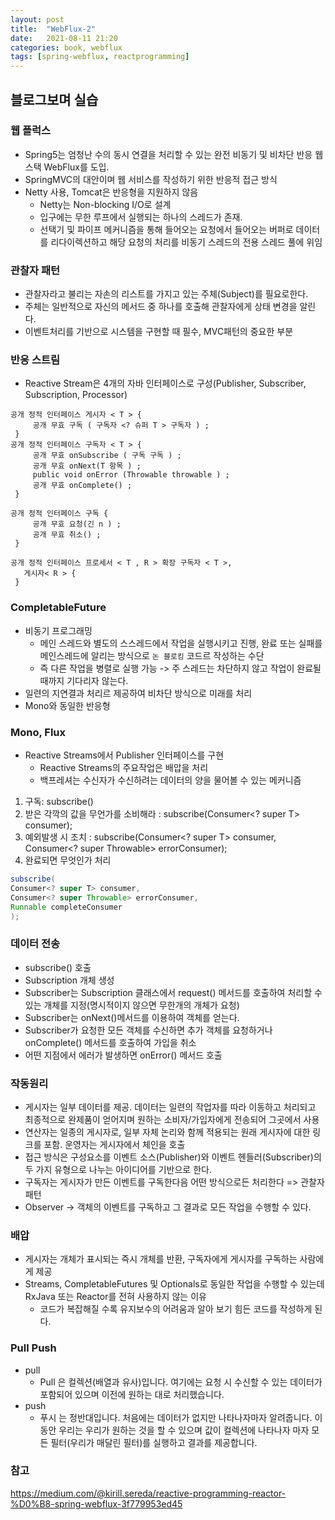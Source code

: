 ```yaml
---
layout: post
title:  "WebFlux-2"
date:   2021-08-11 21:20
categories: book, webflux
tags: [spring-webflux, reactprogramming]
---
```


## 블로그보며 실습

### 웹 플럭스
- Spring5는 엄청난 수의 동시 연결을 처리할 수 있는 완전 비동기 및 비차단 반응 웹스택 WebFlux를 도입.
- SpringMVC의 대안이며 웹 서비스를 작성하기 위한 반응적 접근 방식
- Netty 사용, Tomcat은 반응형을 지원하지 않음
  - Netty는 Non-blocking I/O로 설계
  - 입구에는 무한 루프에서 실행되는 하나의 스레드가 존재.
  - 선택기 및 파이프 메커니즘을 통해 들어오는 요청에서 들어오는 버퍼로 데이터를 리다이렉션하고 해당 요청의 처리를 비동기 스레드의 전용 스레드 풀에 위임

### 관찰자 패턴
- 관찰자라고 불리는 자손의 리스트를 가지고 있는 주체(Subject)를 필요로한다.
- 주체는 일반적으로 자신의 메서드 중 하나를 호출해 관찰자에게 상태 변경을 알린다.
- 이벤트처리를 기반으로 시스템을 구현할 때 필수, MVC패턴의 중요한 부분

### 반응 스트림
- Reactive Stream은 4개의 자바 인터페이스로 구성(Publisher, Subscriber, Subscription, Processor)
```
공개 정적 인터페이스 게시자 < T > { 
     공개 무효 구독 ( 구독자 <? 슈퍼 T > 구독자 ) ; 
 }
공개 정적 인터페이스 구독자 < T > { 
     공개 무효 onSubscribe ( 구독 구독 ) ; 
     공개 무효 onNext(T 항목 ) ; 
     public void onError (Throwable throwable ) ; 
     공개 무효 onComplete() ; 
 } 
        
공개 정적 인터페이스 구독 { 
     공개 무효 요청(긴 n ) ; 
     공개 무효 취소() ; 
 } 
        
공개 정적 인터페이스 프로세서 < T , R > 확장 구독자 < T >,   
   게시자< R > { 
 }
```

### CompletableFuture
- 비동기 프로그래밍
    - 메인 스레드와 별도의 스스레드에서 작업을 실행시키고 진행, 완료 또는 실패를 메인스레드에 알리는 방식으로 `논 블로킹` 코드르 작성하는 수단
    - 즉 다른 작업을 병렬로 실행 가능 -> 주 스레드는 차단하지 않고 작업이 완료될 때까지 기다리자 않는다.
- 일련의 지연결과 처리르 제공하여 비차단 방식으로 미래를 처리
- Mono와 동일한 반응형

### Mono, Flux
- Reactive Streams에서 Publisher 인터페이스를 구현
    - Reactive Streams의 주요작업은 배압을 처리
    - 백프레셔는 수신자가 수신하려는 데이터의 양을 물어볼 수 있는 메커니즘
1. 구독: subscribe()
2. 받은 각깍의 값을 무언가를 소비해라 : subscribe(Consumer<? super T> consumer);
3. 예외발생 시 조치 : subscribe(Consumer<? super T> consumer, Consumer<? super Throwable> errorConsumer);
4. 완료되면 무엇인가 처리 
```java
subscribe(
Consumer<? super T> consumer,
Consumer<? super Throwable> errorConsumer,
Runnable completeConsumer
);
```

### 데이터 전송
- subscribe() 호출
- Subscription 개체 생성
- Subscriber는 Subscription 클래스에서 request() 메서드를 호출하여 처리할 수 있는 개체를 지정(명시적이지 않으면 무한개의 개체가 요청)
- Subscriber는  onNext()메서드를 이용하여 객체를 얻는다.
- Subscriber가 요청한 모든 객체를 수신하면 추가 객체를 요청하거나 onComplete() 메서드를 호출하여 가입을 취소
- 어떤 지점에서 에러가 발생하면 onError() 메서드 호출


### 작동원리
- 게시자는 일부 데이터를 제공. 데이터는 일련의 작업자를 따라 이동하고 처리되고 최종적으로 완제품이 얻어지며 원하는 소비자/가입자에게 전송되어 그곳에서 사용
- 연산자는 일종의 게시자로, 일부 자체 논리와 함께 적용되는 원래 게시자에 대한 링크를 포함. 운영자는 게시자에서 체인을 호출
- 접근 방식은 구성요소를 이벤트 소스(Publisher)와 이벤트 헨들러(Subscriber)의 두 가지 유형으로 나누는 아이디어를 기반으로 한다.
- 구독자는 게시자가 만든 이벤트를 구독한다음 어떤 방식으로든 처리한다 => 관찰자 패턴
- Observer -> 객체의 이벤트를 구독하고 그 결과로 모든 작업을 수행할 수 있다.

### 배압
- 게시자는 개체가 표시되는 즉시 개체를 반환, 구독자에게 게시자를 구독하는 사람에게 제공
- Streams, CompletableFutures 및 Optionals로 동일한 작업을 수행할 수 있는데 RxJava 또는 Reactor를 전혀 사용하지 않는 이유
  - 코드가 복잡해질 수록 유지보수의 어려움과 알아 보기 힘든 코드를 작성하게 된다.

### Pull Push
- pull
  - Pull 은 컬렉션(배열과 유사)입니다. 여기에는 요청 시 수신할 수 있는 데이터가 포함되어 있으며 이전에 원하는 대로 처리했습니다.
- push
  - 푸시 는 정반대입니다. 처음에는 데이터가 없지만 나타나자마자 알려줍니다. 이 동안 우리는 우리가 원하는 것을 할 수 있으며 값이 컬렉션에 나타나자 마자 모든 필터(우리가 매달린 필터)를 실행하고 결과를 제공합니다.

### 참고 
https://medium.com/@kirill.sereda/reactive-programming-reactor-%D0%B8-spring-webflux-3f779953ed45

